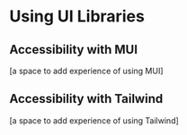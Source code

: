 # Using UI Libraries

## Accessibility with MUI

[a space to add experience of using MUI]

## Accessibility with Tailwind

[a space to add experience of using Tailwind]
